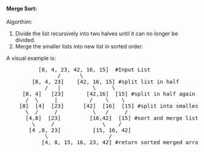 #### Merge Sort: 
Algorthim:
1. Divide the list recursively into two halves until it can no longer be divided.
2. Merge the smaller lists into new list in sorted order.

A visual example is: 
<pre>
          [8, 4, 23, 42, 16, 15]  #Input List
                /      \
        [8, 4, 23]    [42, 16, 15] #split list in half
            /   |          \     \
     [8, 4]   [23]       [42,16]  [15] #split in half again
      /  \     |          /    \    \    
    [8]  [4]  [23]      [42]  [16]  [15] #split into smallest parts
      \  /     /           \   /     /
      [4,8]  [23]         [16,42]  [15] #sort and merge lists
        \     /               \    /        
       [4 ,8, 23]          [15, 16, 42]
            \                   /           
           [4, 8, 15, 16, 23, 42] #return sorted merged array
</pre>
